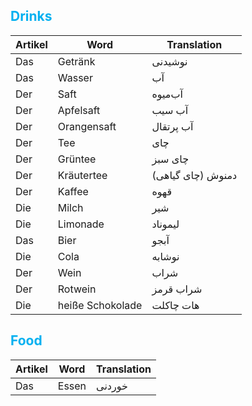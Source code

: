 ## <font color="#00b0f0">Drinks</font>

| Artikel | Word             | Translation       |
| ------- | ---------------- | ----------------- |
| Das     | Getränk          | نوشیدنی           |
| Das     | Wasser           | آب                |
| Der     | Saft             | آب‌میوه           |
| Der     | Apfelsaft        | آب‌ سیب           |
| Der     | Orangensaft      | آب پرتقال         |
| Der     | Tee              | چای               |
| Der     | Grüntee          | چای سبز           |
| Der     | Kräutertee       | دمنوش (چای گیاهی) |
| Der     | Kaffee           | قهوه              |
| Die     | Milch            | شیر               |
| Die     | Limonade         | لیموناد           |
| Das     | Bier             | آبجو              |
| Die     | Cola             | نوشابه            |
| Der     | Wein             | شراب              |
| Der     | Rotwein          | شراب قرمز         |
| Die     | heiße Schokolade | هات چاکلت         |

## <font color="#00b0f0">Food</font>


| Artikel | Word  | Translation |
| ------- | ----- | ----------- |
| Das     | Essen | خوردنی      |


